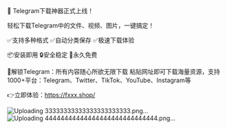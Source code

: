🚀 Telegram下载神器正式上线！ 

轻松下载Telegram中的文件、视频、图片，一键搞定！

✅支持多种格式 ✅自动分类保存 ✅极速下载体验

📦安装即用 🔒安全稳定 💯永久免费

🎯解锁Telegram：所有内容随心所欲无限下载
粘贴网址即可下载海量资源，支持1000+平台：Telegram、Twitter、TikTok、YouTube、Instagram等

👉立即体验：https://fxxx.shop/


![Uploading 33333333333333333333333.png…]()
![Uploading 44444444444444444444444444444.png…]()
